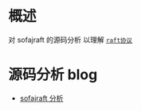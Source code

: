# 概述

对 sofajraft 的源码分析 以理解 [`raft协议`](https://github.com/maemual/raft-zh_cn/blob/master/raft-zh_cn.md)


# 源码分析 blog

- [sofajraft 分析](https://www.notion.so/sofajraft-de013efaa8f44241a29888171c3c7c07)